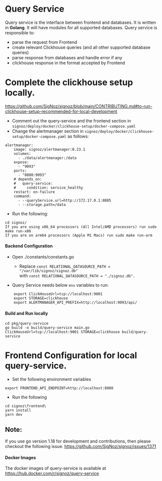 # Query Service

Query service is the interface between frontend and databases. It is written in **Golang**. It will have modules for all supported databases. Query service is responsible to:
- parse the request from Frontend
- create relevant Clickhouse queries (and all other supported database queries)
- parse response from databases and handle error if any
- clickhouse response in the format accepted by Frontend

# Complete the clickhouse setup locally.
https://github.com/SigNoz/signoz/blob/main/CONTRIBUTING.md#to-run-clickhouse-setup-recommended-for-local-development

- Comment out the query-service and the frontend section in `signoz/deploy/docker/clickhouse-setup/docker-compose.yaml`
- Change the alertmanager section in `signoz/deploy/docker/clickhouse-setup/docker-compose.yaml` as follows:
```console
alertmanager:
    image: signoz/alertmanager:0.23.1
    volumes:
      - ./data/alertmanager:/data
    expose:
      - "9093"
    ports:
      - "8080:9093"
    # depends_on:
    #   query-service:
    #     condition: service_healthy
    restart: on-failure
    command:
      - --queryService.url=http://172.17.0.1:8085
      - --storage.path=/data
```
- Run the following:
```console
cd signoz/
If you are using x86_64 processors (All Intel/AMD processors) run sudo make run-x86
If you are on arm64 processors (Apple M1 Macs) run sudo make run-arm
```

#### Backend Configuration

- Open ./constants/constants.go
    - Replace ```const RELATIONAL_DATASOURCE_PATH = "/var/lib/signoz/signoz.db"``` \
        with ```const RELATIONAL_DATASOURCE_PATH = "./signoz.db".```

- Query Service needs below `env` variables to run:

```
    export ClickHouseUrl=tcp://localhost:9001
    export STORAGE=clickhouse
    export ALERTMANAGER_API_PREFIX=http://localhost:9093/api/
```

<!-- The above values are the default ones used by SigNoz and are kept at `deploy/kubernetes/platform/signoz-charts/query-service/values.yaml` -->

#### Build and Run locally
```console
cd pkg/query-service
go build -o build/query-service main.go
ClickHouseUrl=tcp://localhost:9001 STORAGE=clickhouse build/query-service
```

# Frontend Configuration for local query-service.

- Set the following environment variables
```console
export FRONTEND_API_ENDPOINT=http://localhost:8080
```

- Run the following 
```console
cd signoz\frontend\
yarn install
yarn dev
```

## Note:
If you use go version 1.18 for development and contributions, then please checkout the following issue.
https://github.com/SigNoz/signoz/issues/1371


#### Docker Images
The docker images of query-service is available at https://hub.docker.com/r/signoz/query-service
